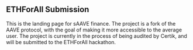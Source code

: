 ## ETHForAll Submission

This is the landing page for sAAVE finance. The project is a fork of the AAVE protocol, with the goal of making it more accessible to the average user. The project is currently in the process of being audited by Certik, and will be submitted to the ETHForAll hackathon.

